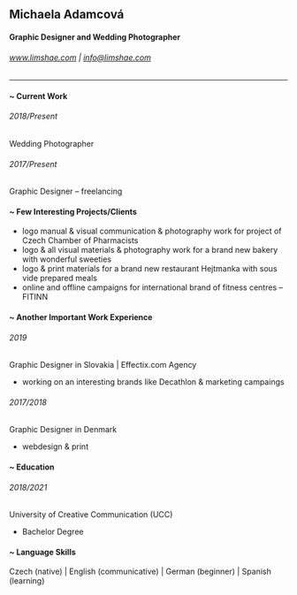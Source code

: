 ## Michaela Adamcová
#### Graphic Designer and Wedding Photographer
###### www.limshae.com | info@limshae.com

----

#### ~ Current Work

###### 2018/Present
Wedding Photographer

###### 2017/Present
Graphic Designer – freelancing

#### ~ Few Interesting Projects/Clients
- logo manual & visual communication & photography work for project of Czech Chamber of Pharmacists
- logo & all visual materials & photography work for a brand new bakery with wonderful sweeties
- logo & print materials for a brand new restaurant Hejtmanka with sous vide prepared meals
- online and offline campaigns for international brand of fitness centres – FITINN

#### ~ Another Important Work Experience

###### 2019
Graphic Designer in Slovakia | Effectix.com Agency
- working on an interesting brands like Decathlon & marketing campaings

###### 2017/2018
Graphic Designer in Denmark
- webdesign &  print

#### ~ Education
###### 2018/2021
University of Creative Communication (UCC)
- Bachelor Degree

#### ~ Language Skills
Czech (native) | English (communicative) | German (beginner) | Spanish (learning)
